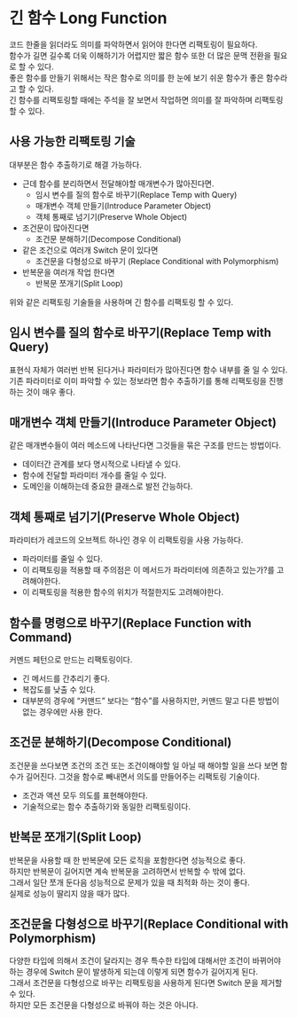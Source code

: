 # 긴 함수 Long Function

코드 한줄을 읽더라도 의미를 파악하면서 읽어야 한다면 리팩토링이 필요하다.  
함수가 길면 길수록 더욱 이해하기가 어렵지만 짧은 함수 또한 더 많은 문맥 전환을 필요로 할 수 있다.  
좋은 함수를 만들기 위해서는 작은 함수로 의미를 한 눈에 보기 쉬운 함수가 좋은 함수라고 할 수 있다.  
긴 함수를 리팩토링할 때에는 주석을 잘 보면서 작업하면 의미를 잘 파악하며 리팩토링 할 수 있다.

## 사용 가능한 리팩토링 기술
대부분은 함수 추출하기로 해결 가능하다.  
- 근데 함수를 분리하면서 전달해야할 매개변수가 많아진다면.
  - 임시 변수를 질의 함수로 바꾸기(Replace Temp with Query)
  - 매개변수 객체 만들기(Introduce Parameter Object)
  - 객체 통째로 넘기기(Preserve Whole Object)
- 조건문이 많아진다면
  - 조건문 분해하기(Decompose Conditional)
- 같은 조건으로 여러개 Switch 문이 있다면
  - 조건문을 다형성으로 바꾸기 (Replace Conditional with Polymorphism)
- 반복문을 여러개 작업 한다면
  - 반복문 쪼개기(Split Loop)

위와 같은 리팩토링 기술들을 사용하며 긴 함수를 리팩토링 할 수 있다.

## 임시 변수를 질의 함수로 바꾸기(Replace Temp with Query)
표현식 자체가 여러번 반복 된다거나 파라미터가 많아진다면 함수 내부를 줄 일 수 있다.  
기존 파라미터로 이미 파악할 수 있는 정보라면 함수 추출하기를 통해 리팩토링을 진행하는 것이 매우 좋다.

## 매개변수 객체 만들기(Introduce Parameter Object)
같은 매개변수들이 여러 메소드에 나타난다면 그것들을 묶은 구조를 만드는 방법이다.
- 데이터간 관계를 보다 명시적으로 나타낼 수 있다.
- 함수에 전달할 파라미터 개수를 줄일 수 있다.
- 도메인을 이해하는데 중요한 클래스로 발전 간능하다.

## 객체 통째로 넘기기(Preserve Whole Object)
파라미터가 레코드의 오브젝트 하나인 경우 이 리팩토링을 사용 가능하다.
- 파라미터를 줄일 수 있다.
- 이 리팩토링을 적용할 때 주의점은 이 메서드가 파라미터에 의존하고 있는가?를 고려해야한다.
- 이 리팩토링을 적용한 함수의 위치가 적절한지도 고려해야한다.

## 함수를 명령으로 바꾸기(Replace Function with Command)
커멘드 페턴으로 만드는 리팩토링이다.  
- 긴 메서드를 간추리기 좋다.
- 복잡도를 낮출 수 있다.
- 대부분의 경우에 “커맨드” 보다는 “함수”를 사용하지만, 커맨드 말고 다른 방법이 없는 경우에만 사용
한다.
## 조건문 분해하기(Decompose Conditional)
조건문을 쓰다보면 조건의 조건 또는 조건이해야할 일 아닐 때 해야할 일을 쓰다 보면 함수가 길어진다.
그것을 함수로 빼내면서 의도를 만들어주는 리팩토링 기술이다.
- 조건과 액션 모두 의도를 표현해야한다.
- 기술적으로는 함수 추출하기와 동일한 리팩토링이다.

## 반복문 쪼개기(Split Loop)
반복문을 사용할 때 한 반복문에 모든 로직을 포함한다면 성능적으로 좋다.  
하지만 반복문이 길어지면 계속 반복문을 고려하면서 반복할 수 밖에 없다.  
그래서 일단 쪼개 둔다음 성능적으로 문제가 있을 때 최적화 하는 것이 좋다.  
실제로 성능이 딸리지 않을 때가 많다.

## 조건문을 다형성으로 바꾸기(Replace Conditional with Polymorphism)
다양한 타입에 의해서 조건이 달라지는 경우 특수한 타입에 대해서만 조건이 바뀌어야 하는 경우에 Switch 문이 발생하게 되는데 이렇게 되면 함수가 길어지게 된다.  
그래서 조건문을 다형성으로 바꾸는 리팩토링을 사용하게 된다면 Switch 문을 제거할 수 있다.  
하지만 모든 조건문을 다형성으로 바꿔야 하는 것은 아니다.
